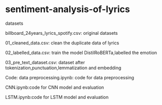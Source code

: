 # sentiment-analysis-of-lyrics
datasets

billboard_24years_lyrics_spotify.csv: original datasets

01_cleaned_data.csv: clean the duplicate data of lyrics

02_labelled_data.csv: train the model DistilRoBERTa,labelled the emotion

03_pre_text_dataset.csv: dataset after tokenization,punctuation,lemmatization and embedding

Code:
data preprocessing.ipynb: code for data preprocessing

CNN.ipynb:code for CNN model and evaluation

LSTM.ipynb:code for LSTM model and evaluation
